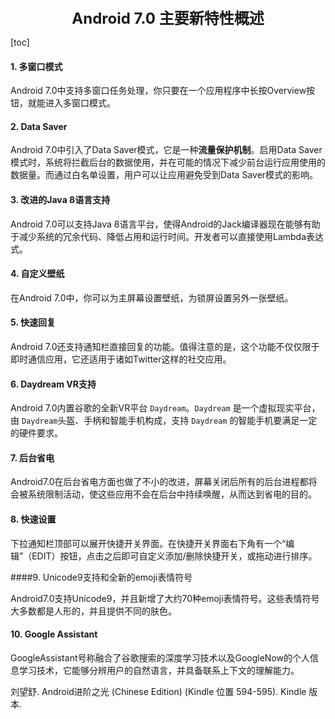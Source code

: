 <center><font size="5"><b>Android 7.0 主要新特性概述</b></font></center>

[toc]

#### 1. 多窗口模式

Android 7.0中支持多窗口任务处理，你只要在一个应用程序中长按Overview按钮，就能进入多窗口模式。

#### 2. Data Saver

Android 7.0中引入了Data Saver模式，它是一种**流量保护机制**。启用Data Saver模式时，系统将拦截后台的数据使用，并在可能的情况下减少前台运行应用使用的数据量。而通过白名单设置，用户可以让应用避免受到Data Saver模式的影响。

#### 3. 改进的Java 8语言支持

Android 7.0可以支持Java 8语言平台，使得Android的Jack编译器现在能够有助于减少系统的冗余代码、降低占用和运行时间。开发者可以直接使用Lambda表达式。

#### 4. 自定义壁纸

在Android 7.0中，你可以为主屏幕设置壁纸，为锁屏设置另外一张壁纸。

#### 5. 快速回复

Android 7.0还支持通知栏直接回复的功能。值得注意的是，这个功能不仅仅限于即时通信应用，它还适用于诸如Twitter这样的社交应用。

#### 6. Daydream VR支持

Android 7.0内置谷歌的全新VR平台 `Daydream`。`Daydream` 是一个虚拟现实平台，由 `Daydream`头盔、手柄和智能手机构成，支持 `Daydream` 的智能手机要满足一定的硬件要求。

#### 7. 后台省电

Android7.0在后台省电方面也做了不小的改进，屏幕关闭后所有的后台进程都将会被系统限制活动，使这些应用不会在后台中持续唤醒，从而达到省电的目的。

#### 8. 快速设置

下拉通知栏顶部可以展开快捷开关界面。在快捷开关界面右下角有一个“编辑”（EDIT）按钮，点击之后即可自定义添加/删除快捷开关，或拖动进行排序。

####9. Unicode9支持和全新的emoji表情符号

Android7.0支持Unicode9，并且新增了大约70种emoji表情符号。这些表情符号大多数都是人形的，并且提供不同的肤色。

#### 10. Google Assistant

GoogleAssistant号称融合了谷歌搜索的深度学习技术以及GoogleNow的个人信息学习技术，它能够分辨用户的自然语言，并具备联系上下文的理解能力。

刘望舒. Android进阶之光 (Chinese Edition) (Kindle 位置 594-595). Kindle 版本. 

